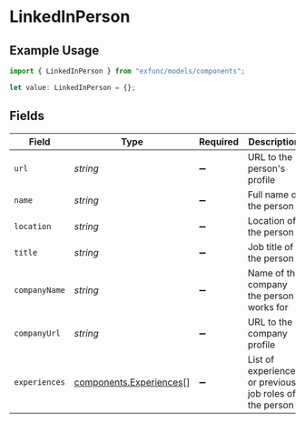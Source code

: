 # LinkedInPerson

## Example Usage

```typescript
import { LinkedInPerson } from "exfunc/models/components";

let value: LinkedInPerson = {};
```

## Fields

| Field                                                              | Type                                                               | Required                                                           | Description                                                        |
| ------------------------------------------------------------------ | ------------------------------------------------------------------ | ------------------------------------------------------------------ | ------------------------------------------------------------------ |
| `url`                                                              | *string*                                                           | :heavy_minus_sign:                                                 | URL to the person's profile                                        |
| `name`                                                             | *string*                                                           | :heavy_minus_sign:                                                 | Full name of the person                                            |
| `location`                                                         | *string*                                                           | :heavy_minus_sign:                                                 | Location of the person                                             |
| `title`                                                            | *string*                                                           | :heavy_minus_sign:                                                 | Job title of the person                                            |
| `companyName`                                                      | *string*                                                           | :heavy_minus_sign:                                                 | Name of the company the person works for                           |
| `companyUrl`                                                       | *string*                                                           | :heavy_minus_sign:                                                 | URL to the company profile                                         |
| `experiences`                                                      | [components.Experiences](../../models/components/experiences.md)[] | :heavy_minus_sign:                                                 | List of experiences or previous job roles of the person            |